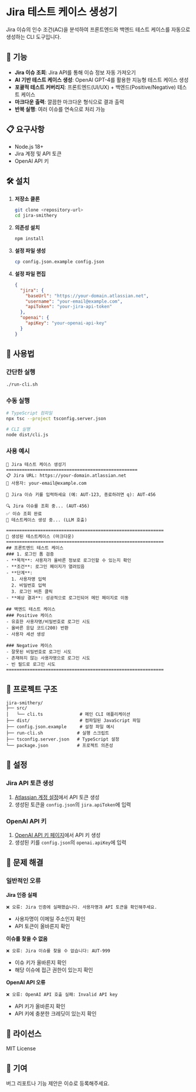 # Jira 테스트 케이스 생성기

Jira 이슈의 인수 조건(AC)을 분석하여 프론트엔드와 백엔드 테스트 케이스를 자동으로 생성하는 CLI 도구입니다.

## 🚀 기능

- **Jira 이슈 조회**: Jira API를 통해 이슈 정보 자동 가져오기
- **AI 기반 테스트 케이스 생성**: OpenAI GPT-4를 활용한 지능형 테스트 케이스 생성
- **포괄적 테스트 커버리지**: 프론트엔드(UI/UX) + 백엔드(Positive/Negative) 테스트 케이스
- **마크다운 출력**: 깔끔한 마크다운 형식으로 결과 출력
- **반복 실행**: 여러 이슈를 연속으로 처리 가능

## 📋 요구사항

- Node.js 18+ 
- Jira 계정 및 API 토큰
- OpenAI API 키

## 🛠️ 설치

1. **저장소 클론**
   ```bash
   git clone <repository-url>
   cd jira-smithery
   ```

2. **의존성 설치**
   ```bash
   npm install
   ```

3. **설정 파일 생성**
   ```bash
   cp config.json.example config.json
   ```

4. **설정 파일 편집**
   ```json
   {
     "jira": {
       "baseUrl": "https://your-domain.atlassian.net",
       "username": "your-email@example.com",
       "apiToken": "your-jira-api-token"
     },
     "openai": {
       "apiKey": "your-openai-api-key"
     }
   }
   ```

## 🚀 사용법

### 간단한 실행
```bash
./run-cli.sh
```

### 수동 실행
```bash
# TypeScript 컴파일
npx tsc --project tsconfig.server.json

# CLI 실행
node dist/cli.js
```

### 사용 예시
```
🚀 Jira 테스트 케이스 생성기
==================================================
📋 Jira URL: https://your-domain.atlassian.net
👤 사용자: your-email@example.com

🔑 Jira 이슈 키를 입력하세요 (예: AUT-123, 종료하려면 q): AUT-456

🔍 Jira 이슈를 조회 중... (AUT-456)
✅ 이슈 조회 완료
🤖 테스트케이스 생성 중... (LLM 호출)

============================================================
📝 생성된 테스트케이스 (마크다운)
============================================================
## 프론트엔드 테스트 케이스
### 1. 로그인 폼 검증
- **목적**: 사용자가 올바른 정보로 로그인할 수 있는지 확인
- **조건**: 로그인 페이지가 열려있음
- **단계**: 
  1. 사용자명 입력
  2. 비밀번호 입력
  3. 로그인 버튼 클릭
- **예상 결과**: 성공적으로 로그인되어 메인 페이지로 이동

## 백엔드 테스트 케이스
### Positive 케이스
- 유효한 사용자명/비밀번호로 로그인 시도
- 올바른 응답 코드(200) 반환
- 사용자 세션 생성

### Negative 케이스
- 잘못된 비밀번호로 로그인 시도
- 존재하지 않는 사용자명으로 로그인 시도
- 빈 필드로 로그인 시도
============================================================
```

## 📁 프로젝트 구조

```
jira-smithery/
├── src/
│   └── cli.ts              # 메인 CLI 애플리케이션
├── dist/                   # 컴파일된 JavaScript 파일
├── config.json.example     # 설정 파일 예시
├── run-cli.sh             # 실행 스크립트
├── tsconfig.server.json   # TypeScript 설정
└── package.json           # 프로젝트 의존성
```

## 🔧 설정

### Jira API 토큰 생성
1. [Atlassian 계정 설정](https://id.atlassian.com/manage-profile/security/api-tokens)에서 API 토큰 생성
2. 생성된 토큰을 `config.json`의 `jira.apiToken`에 입력

### OpenAI API 키
1. [OpenAI API 키 페이지](https://platform.openai.com/api-keys)에서 API 키 생성
2. 생성된 키를 `config.json`의 `openai.apiKey`에 입력

## 🐛 문제 해결

### 일반적인 오류

**Jira 인증 실패**
```
❌ 오류: Jira 인증에 실패했습니다. 사용자명과 API 토큰을 확인해주세요.
```
- 사용자명이 이메일 주소인지 확인
- API 토큰이 올바른지 확인

**이슈를 찾을 수 없음**
```
❌ 오류: Jira 이슈를 찾을 수 없습니다: AUT-999
```
- 이슈 키가 올바른지 확인
- 해당 이슈에 접근 권한이 있는지 확인

**OpenAI API 오류**
```
❌ 오류: OpenAI API 호출 실패: Invalid API key
```
- API 키가 올바른지 확인
- API 키에 충분한 크레딧이 있는지 확인

## 📝 라이선스

MIT License

## 🤝 기여

버그 리포트나 기능 제안은 이슈로 등록해주세요.
